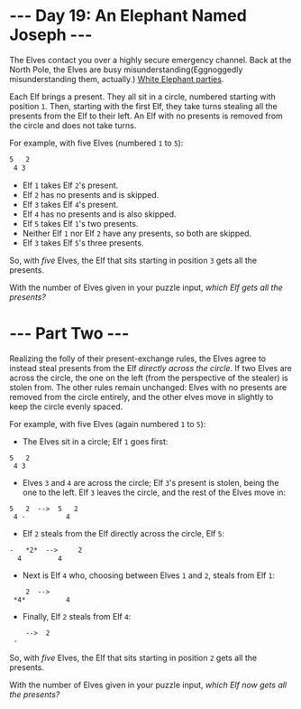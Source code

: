 ﻿# --- Day 19: An Elephant Named Joseph ---

The Elves contact you over a highly secure emergency channel. Back at the North Pole, the Elves are busy misunderstanding(Eggnoggedly misunderstanding them, actually.) [White Elephant parties](https://en.wikipedia.org/wiki/White_elephant_gift_exchange).

Each Elf brings a present. They all sit in a circle, numbered starting with position ```1```. Then, starting with the first Elf, they take turns stealing all the presents from the Elf to their left.  An Elf with no presents is removed from the circle and does not take turns.

For example, with five Elves (numbered ```1``` to ```5```):


```  1
5   2
 4 3
```



* Elf ```1``` takes Elf ```2```'s present.
* Elf ```2``` has no presents and is skipped.
* Elf ```3``` takes Elf ```4```'s present.
* Elf ```4``` has no presents and is also skipped.
* Elf ```5``` takes Elf ```1```'s two presents.
* Neither Elf ```1``` nor Elf ```2``` have any presents, so both are skipped.
* Elf ```3``` takes Elf ```5```'s three presents.


So, with *five* Elves, the Elf that sits starting in position ```3``` gets all the presents.

With the number of Elves given in your puzzle input, *which Elf gets all the presents?*

# --- Part Two ---

Realizing the folly of their present-exchange rules, the Elves agree to instead steal presents from the Elf *directly across the circle*. If two Elves are across the circle, the one on the left (from the perspective of the stealer) is stolen from.  The other rules remain unchanged: Elves with no presents are removed from the circle entirely, and the other elves move in slightly to keep the circle evenly spaced.

For example, with five Elves (again numbered ```1``` to ```5```):


* The Elves sit in a circle; Elf ```1``` goes first:

```  *1*
5   2
 4 3
```

* Elves ```3``` and ```4``` are across the circle; Elf ```3```'s present is stolen, being the one to the left. Elf ```3``` leaves the circle, and the rest of the Elves move in:

```  *1*           1
5   2  -->  5   2
 4 -          4
```

* Elf ```2``` steals from the Elf directly across the circle, Elf ```5```:

```  1         1 
-   *2*  -->     2
  4         4 
```

* Next is Elf ```4``` who, choosing between Elves ```1``` and ```2```, steals from Elf ```1```:

``` -          2  
    2  -->
 *4*          4
```

* Finally, Elf ```2``` steals from Elf ```4```:

``` *2*
    -->  2  
 -
```



So, with *five* Elves, the Elf that sits starting in position ```2``` gets all the presents.

With the number of Elves given in your puzzle input, *which Elf now gets all the presents?*
